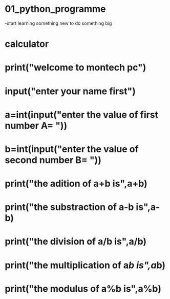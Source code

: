 # 01_python_programme
-start learning something new to do something big
#                               calculator
# print("welcome to montech pc")
# input("enter your name first") 
# a=int(input("enter the value of first number A= "))
# b=int(input("enter the value of second number B= "))
# print("the adition of a+b is",a+b)
# print("the substraction of a-b is",a-b)
# print("the division of a/b is",a/b)
# print("the multiplication of a*b is",a*b)
# print("the modulus of a%b is",a%b)
